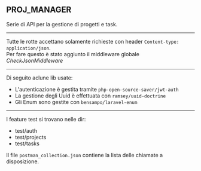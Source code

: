 ## PROJ_MANAGER

Serie di API per la gestione di progetti e task.
<hr>
Tutte le rotte accettano solamente richieste con header <code>Content-type: application/json</code>.
<br>
Per fare questo è stato aggiunto il middleware globale <i>CheckJsonMiddleware</i>

<hr>

Di seguito aclune lib usate:
<ul>
    <li>L'autenticazione è gestita tramite <code>php-open-source-saver/jwt-auth</code></li>
    <li>La gestione degli Uuid è effettuata con <code>ramsey/uuid-doctrine</code></li>
    <li>Gli Enum sono gestite con <code>bensampo/laravel-enum</code></li>
</ul>

<hr>

I feature test si trovano nelle dir:
<ul>
    <li>test/auth</li>
    <li>test/projects</li>
    <li>test/tasks</li>
</ul>

Il file <code>postman_collection.json</code> contiene la lista delle chiamate a disposizione.
